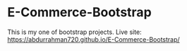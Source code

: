 # E-Commerce-Bootstrap
This is my one of bootstrap projects. 
Live site: https://abdurrahman720.github.io/E-Commerce-Bootstrap/
